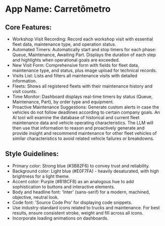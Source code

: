 # **App Name**: Carretômetro

## Core Features:

- Workshop Visit Recording: Record each workshop visit with essential fleet data, maintenance type, and operation status.
- Automated Timers: Automatically start and stop timers for each phase: Queue, Maintenance, Awaiting Part. Displays the duration of each step and highlights when operational goals are exceeded.
- New Visit Form: Comprehensive form with fields for fleet data, maintenance type, and status, plus image upload for technical records.
- Visits List: Lists and filters all maintenance visits with detailed information.
- Fleets: Shows all registered fleets with their maintenance history and visit counts.
- Time Monitor: Dashboard displays real-time timers by status (Queue, Maintenance, Part), by order type and equipment.
- Proactive Maintenance Suggestions: Generate custom alerts in case the vehicles do not follow deadlines according to certain company goals. An AI tool will examine the database of historical and current fleet maintenance data and vehicle operating characteristics.  The LLM will then use that information to reason and proactively generate and provide insight and recommend maintenance for other fleet vehicles of similar characteristics to avoid related vehicle failures or breakdowns. 

## Style Guidelines:

- Primary color: Strong blue (#3B82F6) to convey trust and reliability.
- Background color: Light blue (#E0F7FA) - heavily desaturated, with high brightness for a light theme.
- Accent color: Purple (#818CF8) as an analogous hue to add sophistication to buttons and interactive elements.
- Body and headline font: 'Inter' (sans-serif) for a modern, machined, objective, neutral look.
- Code font: 'Source Code Pro' for displaying code snippets.
- Use industry-standard icons related to trucks and maintenance. For best results, ensure consistent stroke, weight and fill across all icons.
- Incorporate loading animations on dashboards.